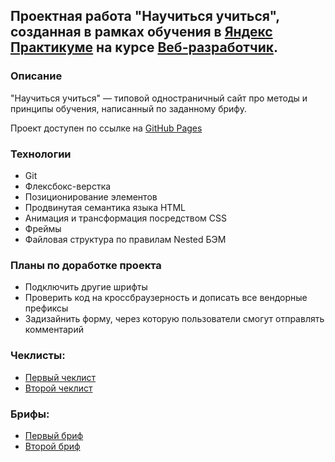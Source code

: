 ## Проектная работа "Научиться учиться", cозданная в рамках обучения в [Яндекс Практикуме](https://practicum.yandex.ru/) на курсе [Веб-разработчик](https://practicum.yandex.ru/web/).
### Описание
"Научиться учиться" — типовой одностраничный сайт про методы и принципы обучения, написанный по заданному брифу.

Проект доступен по ссылке на [GitHub Pages](https://vadimbykov0.github.io/how-to-learn/)
### Технологии
* Git
* Флексбокс-верстка
* Позиционирование элементов
* Продвинутая семантика языка HTML
* Анимация и трансформация посредством CSS
* Фреймы
* Файловая структура по правилам Nested БЭМ
### Планы по доработке проекта
* Подключить другие шрифты
* Проверить код на кроссбраузерность и дописать все вендорные префиксы
* Задизайнить форму, через которую пользователи смогут отправлять комментарий
### Чеклисты:
* [Первый чеклист](https://code.s3.yandex.net/web-developer/checklists-pdf/new-program/checklist-1.pdf)
* [Второй чеклист](https://code.s3.yandex.net/web-developer/checklists-pdf/new-program/checklist-2.pdf)
### Брифы:
* [Первый бриф](https://code.s3.yandex.net/web-developer/project-1/sprint-1-brief.pdf)
* [Второй бриф](https://code.s3.yandex.net/web-developer/project-1/sprint-2-brief.pdf)